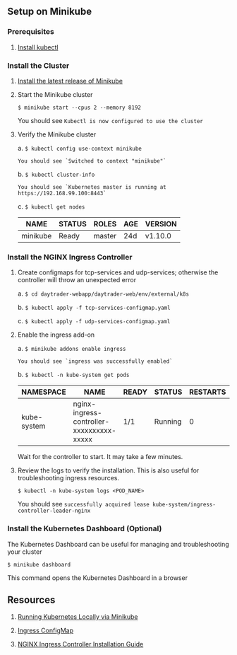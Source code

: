 ## Setup on Minikube



### Prerequisites

1.  [Install kubectl](https://kubernetes.io/docs/tasks/tools/install-kubectl/)
   

### Install the Cluster
    
1.  [Install the latest release of Minikube](https://github.com/kubernetes/minikube/releases)

2.  Start the Minikube cluster
        
    `$ minikube start --cpus 2 --memory 8192`
                
    You should see `Kubectl is now configured to use the cluster`
        
3.  Verify the Minikube cluster
        
    a.  `$ kubectl config use-context minikube`
            
        You should see `Switched to context "minikube"`

    b.  `$ kubectl cluster-info`
            
        You should see `Kubernetes master is running at https://192.168.99.100:8443`
            
    c.  `$ kubectl get nodes`
            
    NAME | STATUS | ROLES | AGE | VERSION
    ---- | ------ | ----- | --- | -------
    minikube | Ready | master | 24d | v1.10.0
        

### Install the NGINX Ingress Controller
        
1.  Create configmaps for tcp-services and udp-services; otherwise the controller will throw an unexpected error
        
    a.  `$ cd daytrader-webapp/daytrader-web/env/external/k8s`
            
    b.  `$ kubectl apply -f tcp-services-configmap.yaml`
            
    c.  `$ kubectl apply -f udp-services-configmap.yaml`
        
2.  Enable the ingress add-on
       
    a.  `$ minikube addons enable ingress`
            
        You should see `ingress was successfully enabled`
            
    b.  `$ kubectl -n kube-system get pods`
            
    NAMESPACE | NAME | READY | STATUS | RESTARTS | AGE
    --------- | ---- | ----- | ------ | -------- | ---
    kube-system | nginx-ingress-controller-xxxxxxxxxx-xxxxx | 1/1 | Running | 0 | 39s
    
    Wait for the controller to start. It may take a few minutes.
            
4.  Review the logs to verify the installation. This is also useful for troubleshooting ingress resources.
        
    `$ kubectl -n kube-system logs <POD_NAME>`
            
    You should see `successfully acquired lease kube-system/ingress-controller-leader-nginx`

### Install the Kubernetes Dashboard (Optional)

The Kubernetes Dashboard can be useful for managing and troubleshooting your cluster
       
`$ minikube dashboard`

This command opens the Kubernetes Dashboard in a browser
        

## Resources 

1.  [Running Kubernetes Locally via Minikube](https://kubernetes.io/docs/setup/minikube/)

2.  [Ingress ConfigMap](https://github.com/kubernetes/minikube/blob/master/deploy/addons/ingress/ingress-configmap.yaml/)

3.  [NGINX Ingress Controller Installation Guide](https://kubernetes.github.io/ingress-nginx/deploy/)


